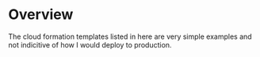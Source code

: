 # Overview

The cloud formation templates listed in here are very simple examples and not
indicitive of how I would deploy to production.
